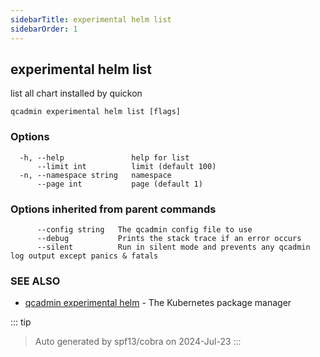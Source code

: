 ```yaml
---
sidebarTitle: experimental helm list
sidebarOrder: 1
---
```


## experimental helm list

list all chart installed by quickon

```
qcadmin experimental helm list [flags]
```

### Options

```
  -h, --help               help for list
      --limit int          limit (default 100)
  -n, --namespace string   namespace
      --page int           page (default 1)
```

### Options inherited from parent commands

```
      --config string   The qcadmin config file to use
      --debug           Prints the stack trace if an error occurs
      --silent          Run in silent mode and prevents any qcadmin log output except panics & fatals
```

### SEE ALSO

* [qcadmin experimental helm](experimental_helm.md)	 - The Kubernetes package manager

::: tip
>Auto generated by spf13/cobra on 2024-Jul-23
:::
